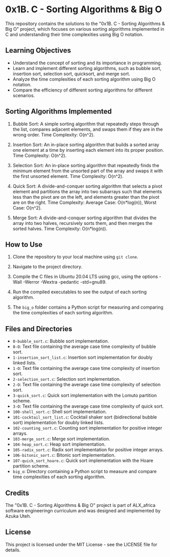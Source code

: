 # 0x1B. C - Sorting Algorithms & Big O

This repository contains the solutions to the "0x1B. C - Sorting Algorithms & Big O" project, which focuses on various sorting algorithms implemented in C and understanding their time complexities using Big O notation.

## Learning Objectives

- Understand the concept of sorting and its importance in programming.
- Learn and implement different sorting algorithms, such as bubble sort, insertion sort, selection sort, quicksort, and merge sort.
- Analyze the time complexities of each sorting algorithm using Big O notation.
- Compare the efficiency of different sorting algorithms for different scenarios.

## Sorting Algorithms Implemented

1. Bubble Sort: A simple sorting algorithm that repeatedly steps through the list, compares adjacent elements, and swaps them if they are in the wrong order. Time Complexity: O(n^2).

2. Insertion Sort: An in-place sorting algorithm that builds a sorted array one element at a time by inserting each element into its proper position. Time Complexity: O(n^2).

3. Selection Sort: An in-place sorting algorithm that repeatedly finds the minimum element from the unsorted part of the array and swaps it with the first unsorted element. Time Complexity: O(n^2).

4. Quick Sort: A divide-and-conquer sorting algorithm that selects a pivot element and partitions the array into two subarrays such that elements less than the pivot are on the left, and elements greater than the pivot are on the right. Time Complexity: Average Case: O(n*log(n)), Worst Case: O(n^2).

5. Merge Sort: A divide-and-conquer sorting algorithm that divides the array into two halves, recursively sorts them, and then merges the sorted halves. Time Complexity: O(n*log(n)).

## How to Use

1. Clone the repository to your local machine using `git clone`.

2. Navigate to the project directory.

3. Compile the C files in  Ubuntu 20.04 LTS using gcc, using the options -Wall -Werror -Wextra -pedantic -std=gnu89.

4. Run the compiled executables to see the output of each sorting algorithm.

5. The `big_o` folder contains a Python script for measuring and comparing the time complexities of each sorting algorithm.

## Files and Directories

- `0-bubble_sort.c`: Bubble sort implementation.
- `0-O`: Text file containing the average case time complexity of bubble sort.
- `1-insertion_sort_list.c`: Insertion sort implementation for doubly linked lists.
- `1-O`: Text file containing the average case time complexity of insertion sort.
- `2-selection_sort.c`: Selection sort implementation.
- `2-O`: Text file containing the average case time complexity of selection sort.
- `3-quick_sort.c`: Quick sort implementation with the Lomuto partition scheme.
- `3-O`: Text file containing the average case time complexity of quick sort.
- `100-shell_sort.c`: Shell sort implementation.
- `101-cocktail_sort_list.c`: Cocktail shaker sort (bidirectional bubble sort) implementation for doubly linked lists.
- `102-counting_sort.c`: Counting sort implementation for positive integer arrays.
- `103-merge_sort.c`: Merge sort implementation.
- `104-heap_sort.c`: Heap sort implementation.
- `105-radix_sort.c`: Radix sort implementation for positive integer arrays.
- `106-bitonic_sort.c`: Bitonic sort implementation.
- `107-quick_sort_hoare.c`: Quick sort implementation with the Hoare partition scheme.
- `big_o`: Directory containing a Python script to measure and compare time complexities of each sorting algorithm.

## Credits

The "0x1B. C - Sorting Algorithms & Big O" project is part of ALX_africa software engineeringn curriculum and was designed and implemented by Azuka Uteh.

## License

This project is licensed under the MIT License - see the LICENSE file for details.
